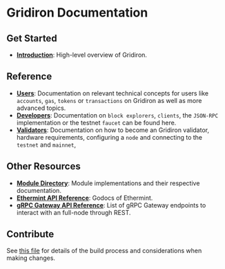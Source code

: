 <!--
layout: home
title: Gridiron Documentation
description: Gridiron is a scalable and interoperable Ethereum blockchain, built on Proof-of-Stake with fast-finality.
sections:
  - title: Introduction
    desc: Read a high-level overview of Gridiron and its architecture.
    url: /about/intro/overview
    icon: ethereum-intro
  - title: Basics
    desc: Start with the basic concepts of Gridiron, like accounts and transactions.
    url: /users/basics/transactions
    icon: basics
stack:
  - title: Cosmos SDK
    desc: The SDK is the world’s most popular framework for building application-specific blockchains.
    color: "#5064FB"
    label: sdk
    url: http://docs.cosmos.network
  - title: Ethereum
    desc: Ethereum is a global, open-source platform for decentralized applications.
    color: "#1A1F36"
    label: ethereum-black
    url: https://eth.wiki
  - title: Tendermint Core
    desc: The leading BFT engine for building blockchains, powering Gridiron.
    color: "#00BB00"
    label: core
    url: http://docs.tendermint.com
footer:
  newsletter: false
aside: false
-->

# Gridiron Documentation

## Get Started

- **[Introduction](./about/intro/overview.md)**: High-level overview of Gridiron.

## Reference

- **[Users](./users/)**: Documentation on relevant technical concepts for users like `accounts`, `gas`, `tokens` or `transactions` on Gridiron as well as more advanced topics.
- **[Developers](./developers/)**: Documentation on `block explorers`, `clients`, the `JSON-RPC` implementation or the testnet `faucet` can be found here.
- **[Validators](./validators/)**: Documentation on how to become an Gridiron validator, hardware requirements, configuring a `node` and connecting to the `testnet` and `mainnet`,

## Other Resources

- **[Module Directory](../x/)**: Module implementations and their respective documentation.
- **[Ethermint API Reference](https://pkg.go.dev/github.com/gridchain/ethermint)**: Godocs of Ethermint.
- **[gRPC Gateway API Reference](https://api.gridiron.dev/)**: List of gRPC Gateway endpoints to interact with an full-node through REST.

## Contribute

See [this file](https://github.com/gridchain/gridiron/blob/main/docs/DOCS_README.md) for details of the build process and considerations when making changes.

